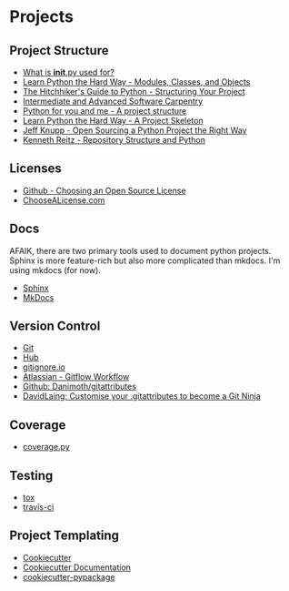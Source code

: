 Projects
========


Project Structure
-----------------

- [What is __init__.py used for?](http://effbot.org/pyfaq/what-is-init-py-used-for.htm)
- [Learn Python the Hard Way - Modules, Classes, and Objects](http://learnpythonthehardway.org/book/ex40.html)
- [The Hitchhiker's Guide to Python - Structuring Your Project](http://docs.python-guide.org/en/latest/writing/structure/)
- [Intermediate and Advanced Software Carpentry](http://intermediate-and-advanced-software-carpentry.readthedocs.org/en/latest/index.html)
- [Python for you and me - A project structure](http://pymbook.readthedocs.org/en/latest/projectstructure.html)
- [Learn Python the Hard Way - A Project Skeleton](http://learnpythonthehardway.org/book/ex46.html)
- [Jeff Knupp - Open Sourcing a Python Project the Right Way](http://www.jeffknupp.com/blog/2013/08/16/open-sourcing-a-python-project-the-right-way/)
- [Kenneth Reitz - Repository Structure and Python](http://www.kennethreitz.org/essays/repository-structure-and-python)


## Licenses

- [Github - Choosing an Open Source License](https://github.com/blog/1530-choosing-an-open-source-license)
- [ChooseALicense.com](http://choosealicense.com/)

## Docs
AFAIK, there are two primary tools used to document python projects. Sphinx is more feature-rich but also more complicated than mkdocs. I'm using mkdocs (for now).

- [Sphinx](http://sphinx-doc.org/)
- [MkDocs](http://www.mkdocs.org/)

## Version Control

- [Git](http://git-scm.com/)
- [Hub](https://github.com/github/hub)
- [gitignore.io](http://gitignore.io/)
- [Atlassian - Gitflow Workflow](https://www.atlassian.com/git/tutorials/comparing-workflows/gitflow-workflow)
- [Github: Danimoth/gitattributes](https://github.com/Danimoth/gitattributes)
- [DavidLaing: Customise your .gitattributes to become a Git Ninja](http://www.davidlaing.com/2012/09/19/customise-your-gitattributes-to-become-a-git-ninja/)

## Coverage

- [coverage.py](http://nedbatchelder.com/code/coverage/)


## Testing

- [tox](https://tox.readthedocs.org/)
- [travis-ci](https://travis-ci.org/)


## Project Templating

- [Cookiecutter](https://github.com/audreyr/cookiecutter)
- [Cookiecutter Documentation](http://cookiecutter.readthedocs.org/en/latest/)
- [cookiecutter-pypackage](https://github.com/audreyr/cookiecutter-pypackage)
